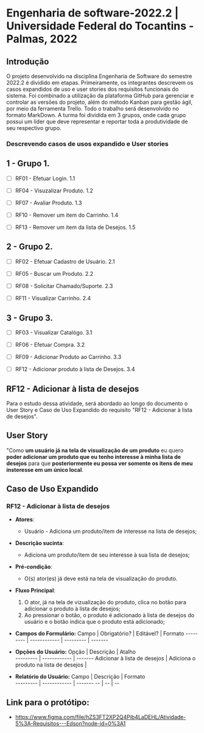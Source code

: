 # Engenharia de software-2022.2 | Universidade Federal do Tocantins - Palmas, 2022

## Introdução

O projeto desenvolvido na disciplina Engenharia de Software do semestre 2022.2 é dividido em etapas. Primeiramente, os integrantes descrevem os casos expandidos de uso e user stories dos requisitos funcionais do sistema. Foi combinado a utilização da plataforma GitHub para gerenciar e controlar as versões do projeto, além do método Kanban para gestão ágil, por meio da ferramenta Trello. Todo o trabalho será desenvolvido no formato MarkDown. A turma foi dividida em 3 grupos, onde cada grupo possui um líder que deve representar e reportar toda a produtividade de seu respectivo grupo.

### Descrevendo casos de usos expandido e User stories

## 1 - Grupo 1.

- [ ] RF01 - Efetuar Login. 1.1

- [ ] RF04 - Visuzalizar Produto. 1.2

- [ ] RF07 - Avaliar Produto. 1.3

- [ ] RF10 - Remover um item do Carrinho. 1.4

- [ ] RF13 - Remover um item da lista de Desejos. 1.5

## 2 - Grupo 2.

- [ ] RF02 - Efetuar Cadastro de Usuário. 2.1

- [ ] RF05 - Buscar um Produto. 2.2

- [ ] RF08 - Solicitar Chamado/Suporte. 2.3

- [ ] RF11 - Visualizar Carrinho. 2.4

## 3 - Grupo 3.

- [ ] RF03 - Visualizar Catalógo. 3.1

- [ ] RF06 - Efetuar Compra. 3.2

- [ ] RF09 - Adicionar Produto ao Carrinho. 3.3

- [ ] RF12 - Adicionar produto à lista de Desejos. 3.4


## RF12 - Adicionar à lista de desejos

Para o estudo dessa atividade, será abordado ao longo do documento o User Story e Caso de Uso Expandido do requisito "RF12 - Adicionar à lista de desejos".

## User Story

"Como **um usuário já na tela de visualização de um produto** eu quero **poder adicionar um produto que eu tenho interesse à minha lista de desejos** para que **posteriormente eu possa ver somente os itens de meu insteresse em um único local**.

## Caso de Uso Expandido
### RF12 - Adicionar à lista de desejos

- **Atores**:
    - Usuário - Adiciona um produto/item de interesse na lista de desejos;

- **Descrição sucinta**:
    - Adiciona um produto/item de seu interesse à sua lista de desejos;

- **Pré-condição**:
    - O(s) ator(es) já deve está na tela de visualização do produto.

- **Fluxo Principal**:
    1. O ator, já na tela de vizualização do produto, clica no botão para adicionar o produto à lista de desejos;
    2. Ao pressionar o botão, o produto é adicionado à lista de desejos do usuário e o botão indica que o produto está adicionado;

- **Campos do Formulário:**
    Campo     | Obrigatório? | Editável? | Formato
    --------- | ------------ | --------- | -------
 
- **Opções do Usuário:**
    Opção                        | Descrição                              | Atalho   
    ---------                    | ------------                           | -------
    Adicionar à lista de desejos | Adiciona o produto na lista de desejos |       

- **Relatório do Usuário:**
    Campo     | Descrição    | Formato   
    --------- | ------------ | -------
    --        | --           | --   
    
## Link para o protótipo:
- https://www.figma.com/file/hZS3FT2XP2Q4Pib4LaDEHL/Atividade-5%3A-Requisitos---Edson?node-id=0%3A1
